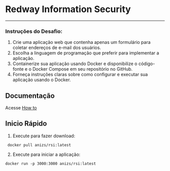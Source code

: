 # Redway Information Security
----
### Instruções do Desafio:

1. Crie uma aplicação web que contenha apenas um formulário para coletar endereços de e-mail dos usuários.
2. Escolha a linguagem de programação que preferir para implementar a aplicação.
3. Containerize sua aplicação usando Docker e disponibilize o código-fonte e o Docker Compose em seu repositório no GitHub.
4. Forneça instruções claras sobre como configurar e executar sua aplicação usando o Docker.

## Documentação
Acesse [How to](https://docs.google.com/document/d/1EBe_Da6cToyU5uJWlDXdIEeyvQPsR-VQ4JzMjkGM0wo/edit?usp=sharing)

## Inicio Rápido

1. Execute para fazer download:
```
 docker pull anizs/rsi:latest 
```
2. Execute para iniciar a aplicação:
```
docker run -p 3000:3000 anizs/rsi:latest
```
